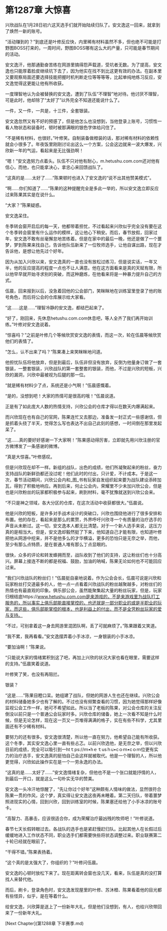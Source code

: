 # 第1287章 大惊喜

兴欣战队在1月28日初六这天选手们就开始陆续归队了。安文逸这一回来，就拿到了焕然一新的账号。

“活动赚到的？”到底还是叶修反应快，内里稀有材料虽然不多，但也绝不可能是打野图BOSS打来的，一周时间，野图BOSS哪有这么大的产量，只可能是春节期间的活动。

安文逸汗，他那通勤奋苦练在网游里搞得怨声载道，受坑者无数。为了提高，安文逸也只能厚着脸皮继续坑下去了，因为他实在找不到比这更有效的办法。在副本里又要观察局面还要选择技能把握时机判断走位等等等等，比起单纯地练习反应，安文逸觉得这更能让他有所收获。

一度理智地认为会被替换的安文逸，遭到了队伍“不理智”地对待。他讨厌不理智，可是此时，他却除了“太好了”以外完全不知道还能说什么了。

一件，又一件，一共是，十三件，全套银装。

安文逸忽然又有不好的预感了，但是他怎么也没想到，当他登录上账号，习惯性一看人物状态和装备时，顿时被那满眼的银色字体给闪住了。

“不是稀有材料，也很好。”叶修笑。自制装备做橙装的话，那对稀有材料的依赖性就会小很多了。年夜饭里刚刚讨论出这么一个方案，公会这边就来一波大爆发，兴欣新一年的气运，看起来是无比强劲啊！

“嗯！”安文逸努力点着头。队伍不只对他有耐心，m.hetushu.com.com还对他有信心，而他，也只能拿决心，拿忠心来回馈战队了。

“这真的是……太好了……”陈果顿时也进入了安文逸的“说不出其他赞美模式”。

“啊……你们知道了……”陈果的这种提醒完全是多此一举的，所以安文逸立即反应过来陈果其实是在说什么。

“大家？”陈果疑惑。

安文逸呆住。

冬季转会窗开启后的每一天，他都带着担忧，不过看起来兴欣似乎完全没有要在这个冬季转会窗里有什么运作的模样，这让他心下稍安。而后，春节放假，回家过年，安文逸不敢有丝毫懈怠地苦练着。但是在家中的最后一晚，他还是做了一个噩梦，梦到陈果来找自己，告诉他队伍新来了一位牧师选手，让他自谋出路，现在才告诉他，是想让他先过个好年。

因为从加入兴欣以来，安文逸真的一直也没有放松过练习，但是说实话，一年又半，他的反应提高的程度一点也不让人满意。他在这方面看来是真的天赋有限，所以他早早就开始寻求别的突破，而这种磨炼，在他看来将是一种暴力提升自己的方式。

伍晨，回来报到以后，没急着回他的公会部门，笑眯眯地在训练室里登录了他的账号角色，而后将公会的仓库展示给大家看。

“这……这是……”理智冷静的安文逸，都结巴起来了。

“好了，刚回来，先休息hetushu.com.com休息吧，等人全齐了我们再开始训练。”叶修对安文逸说着。

“惊喜吗？”之前是叶修几个等候欣赏安文逸的表情，而这一次，轮在伍晨等候欣赏他们的表情了。

“怎么，认不出来了吗？”陈果凑上来笑眯眯地问道。

他担忧队伍将他放弃，但是到最后，队伍非但没有放弃，反倒为他量身订做了一套银装，一整套银装，兴欣战队的第一套整套的银装，而他，不过是兴欣的短板，兴欣的漏洞，兴欣中最被视为后腿的那一位。

“就是稀有材料少了点，系统还是小气啊！”伍晨感慨着。

“是的，没想到吧！大家的热情可是很高的哦！”伍晨说道。

正是有了如此庞大人数的热情支持，兴欣公会的仓库才得以在数天内爆满起来。

而兴欣现在也有自己的官网，陈果连忙又去那边，准备发一封正式一些感谢信，但是抓着头挠了半天，觉得怎么写也表达不出自己此刻的感想，一时间倒在那里发起呆了。

“这……真的要好好感谢一下大家啊！”陈果感动得厉害，立即就先用兴欣注册的官方微博发了一条感谢的微博。

“真是大惊喜。”叶修感叹。

但是兴欣现在却不一样。新组的战队，出色的成绩，他们所凝聚起来的粉丝，奋力支持战队的新鲜劲都还没过呢！他们此时的付出，只计爱，不计成本。于是这一次，春节活动期间，兴欣公会内和_图_书有玩家自发组织起来要为战队建设添砖加瓦，得到了积极地响应。再到后来，何止公会内，荣耀里不少未加兴欣公会，但是也是兴欣粉丝的玩家都积极参与起来，刷到材料，毫不犹豫就送到兴欣公会来。

“不只是神之领域，各大分区的仓库，在这次活动中收获都很大。”伍晨说。

他是兴欣的短板，是许多对手战术设计的突破口，兴欣也围绕他进行了很多安排和布置。他的存在，看起来是那么的累赘，外界呼吁兴欣寻一个有质量的治疗选手的声音从未断过。这一切，安文逸本人都无比清楚。对于一个新人选手来说，这压力真的是相当大。但是，安文逸却毅然挺了下来，他知道自己才能有限，也知道叶修把他从网游中挖来，并不是他多么的才华横溢，更多的恐怕只是无奈之举，而他，至少有那么点特质，是在普通人堆有那么丁点显眼的。

很快，众多的评论和转发蜂拥而至，战队收到了他们的支持，这让粉丝们也十分高兴。屏幕上接连不断的都是祝福、鼓励，加油的呐喊，陈果无论如何也不可能回应过来。

“我们兴欣战队的粉丝们！”伍晨挺自豪地说着。作为公会会长，伍晨可说是兴欣和玩家粉丝打交道最多的人，他一点一点看着兴欣战队的粉丝越聚越多，对粉丝们的热情也有最直观的印象。俱乐部公会，虽然能聚集起大量的粉丝玩家，但是，玩家归根结底https://www.hetushu.com.com是来游戏的，不是来游戏里为战队打工服务的，所以事实上俱乐部能直接掌控的，也还就是一部分职业的或是半职业的玩家，而这些，俱乐部能掌控的根本，也是利益上的付出，而不是全凭粉丝玩家的爱与支持。

“不过，可别拿着这一身去网游里混团队啊，丢了可就麻烦了。”陈果跟着又笑道。

“我不累，我再看看。”安文逸摆弄着小手冰凉，一身银装的小手冰凉。

“要加油啊！”陈果说。

“只能说大家的情绪累积到这了吧，再加上兴欣的状况大家也看在眼里，需要这样的支持。”伍晨笑着说道。

叶修笑了笑，也没有再阻拦。

银装？

“这是……”陈果目瞪口呆。她组建了战队，但她的网游人生也还在继续。兴欣公会的材料储备她多少也有了解的。不过也没有频繁查看的习惯，因为她觉得那样好像监视公会工作一样，她可不希望如此。所以当了老板的陈果，对公会仓库的关注反倒没以前只是一个普通公会玩家时多。兴欣仓库的储备，她上一次看不知是什么时候，但是无论怎样，现在这一页又一页堆得满满的格子，实在有些不科学，尤其里面还有不少稀有材料。

要努力的还有很多。安文逸很清楚，所以他一直在努力，他希望自己能有所收获。这个冬季，其实安文逸心里一直有些忐忑。以前兴欣选他，是无奈之举，但以兴欣目前的成绩，完全可以吸引到一htｔps://ｍ•hｅｔusｈu•cｏｍ•cｏｍ位更有实力的治疗选手，安文逸真的挺怕自己会这样就被取代。他是一个理智的人，所以他更觉得，兴欣如此操作实在是一个一劳永逸的办法。

“这真的是……太好了……”安文逸情绪复杂，但他也不是一个张口就能抒情的人，到最后一开口，就是这么一句朴实无华的赞美。

安文逸一头冷汗地惊醒了，“先让你过个好年”这种颇有人情味的做法，显然很符合陈果一贯的作风，这个梦，真实得让安文逸这夜再未睡着。第二天归队，带着噩梦照进现实的心情，回到兴欣，回到训练室的时候，陈果塞还给他了小手冰凉的账号卡。

“高智力、高暴击，应该很适合你，成为荣耀治疗最凶残的牧师吧！”叶修说道。

春节七天长假转眼过去。各战队的选手也是紧赶慢赶归队。比起其他人在长假过后缓缓地进入工作状态不同，职业选手们都需要快些将状态调整过来。职业联赛第二十轮已经就在眼前了。

“干得不错。”陈果表扬着。

“这个真的是太强大了，你组织的？”叶修问伍晨。

安文逸的心顿时放松下来了。现在距离转会窗也没几天，看来，队伍是真的没打算找人来替代他。

而后，刷卡，登录角色时，安文逸发现屋里的叶修、苏沐橙、陈果看着他的目光都有些怪异，似乎，是在等着什么。

给安文逸，兴欣算是送上了一份新年大礼，但是他们没想到，有人，也给兴欣带回来了一份新年大礼。



[Next Chapter](第1288章 下半赛季.md)